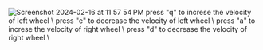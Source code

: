 ![Screenshot 2024-02-16 at 11 57 54 PM](https://github.com/jiwon-hae/DifferentialDriveController/assets/71223611/c129725a-3437-4bec-aac0-40c2d3592766)
press "q" to increse the velocity of left wheel \\
press "e" to decrease the velocity of left wheel \\
press "a" to increse the velocity of right wheel \\
press "d" to decrease the velocity of right wheel \\
